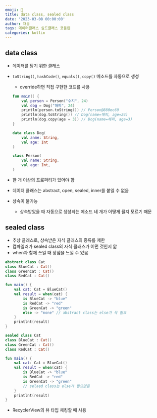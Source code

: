 ```yaml
---
emoji: 💽
title: data class, sealed class
date: '2023-03-08 00:00:00'
author: 채윤
tags: 데이터클래스 실드클래스 코틀린
categories: kotlin
---
```


## data class

- 데이터를 담기 위한 클래스
- `toString()`, `hashCode()`, `equals()`, `copy()` 메소드를 자동으로 생성
    - override하면 직접 구현한 코드를 사용
    
    ```kotlin
    fun main() {
        val person = Person("수지", 24)
        val dog = Dog("해피", 24)
        println(person.toString()) // Person@880ec60
        println(dog.toString()) // Dog(name=해피, age=24)
        println(dog.copy(age = 3)) // Dog(name=해피, age=3)
    }
    
    data class Dog(
        val anme: String,
        val age: Int
    )
    
    class Person(
        val name: String,
        val age: Int,
    )
    ```
    
- 한 개 이상의 프로퍼티가 있어야 함
- 데이터 클래스는 abstract, open, sealed, inner를 붙일 수 없음
- 상속이 불가능
    - 상속받았을 때 자동으로 생성되는 메소드 네 개가 어떻게 될지 모르기 때문

## sealed class

- 추상 클래스로, 상속받은 자식 클래스의 종류를 제한
- 컴파일러가 sealed class의 자식 클래스가 어떤 것인지 앎
- when과 함께 쓰일 때 장점을 느낄 수 있음

```kotlin
abstract class Cat
class BlueCat : Cat()
class GreenCat : Cat()
class RedCat : Cat()

fun main() {
    val cat: Cat = BlueCat()
    val result = when(cat) {
        is BlueCat -> "blue"
        is RedCat -> "red"
        is GreenCat -> "green"
        else -> "none" // abstract class는 else가 꼭 필요
    }
    printlnt(result)
}
```

```kotlin
sealed class Cat
class BlueCat : Cat()
class GreenCat : Cat()
class RedCat : Cat()

fun main() {
    val cat: Cat = BlueCat()
    val result = when(cat) {
        is BlueCat -> "blue"
        is RedCat -> "red"
        is GreenCat -> "green"
        // selaed class는 else가 필요없음
    }
    printlnt(result)
}
```

- RecyclerView의 뷰 타입 체킹할 때 사용
